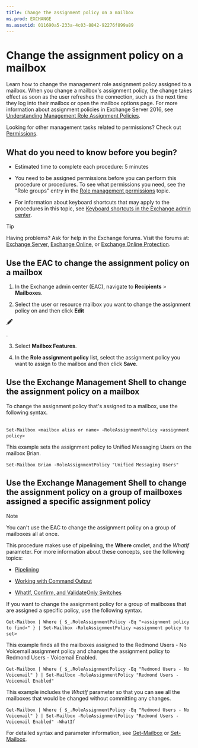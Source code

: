 ```yaml
---
title: Change the assignment policy on a mailbox
ms.prod: EXCHANGE
ms.assetid: 011690a5-233a-4c03-8842-92276f899a89
---
```



# Change the assignment policy on a mailbox
Learn how to change the management role assignment policy assigned to a mailbox. 
When you change a mailbox's assignment policy, the change takes effect as soon as the user refreshes the connection, such as the next time they log into their mailbox or open the mailbox options page. For more information about assignment policies in Exchange Server 2016, see  [Understanding Management Role Assignment Policies](http://technet.microsoft.com/library/25913e43-326a-4371-90b5-021a35f100fe.aspx).
  
    
    

Looking for other management tasks related to permissions? Check out  [Permissions](permissions.md).
## What do you need to know before you begin?


- Estimated time to complete each procedure: 5 minutes
    
  
- You need to be assigned permissions before you can perform this procedure or procedures. To see what permissions you need, see the "Role groups" entry in the  [Role management permissions](role-management-permissions.md) topic.
    
  
- For information about keyboard shortcuts that may apply to the procedures in this topic, see  [Keyboard shortcuts in the Exchange admin center](keyboard-shortcuts-in-the-exchange-admin-center.md).
    
  

> [!TIP]
> Having problems? Ask for help in the Exchange forums. Visit the forums at:  [Exchange Server](https://go.microsoft.com/fwlink/p/?linkId=60612),  [Exchange Online](https://go.microsoft.com/fwlink/p/?linkId=267542), or  [Exchange Online Protection](https://go.microsoft.com/fwlink/p/?linkId=285351). 
  
    
    


## Use the EAC to change the assignment policy on a mailbox


1. In the Exchange admin center (EAC), navigate to **Recipients** > **Mailboxes**.
    
  
2. Select the user or resource mailbox you want to change the assignment policy on and then click **Edit**
  
    
    
![Edit icon](images/ITPro_EAC_EditIcon.png)
  
    
    
.
    
  
3. Select **Mailbox Features**.
    
  
4. In the **Role assignment policy** list, select the assignment policy you want to assign to the mailbox and then click **Save**.
    
  

## Use the Exchange Management Shell to change the assignment policy on a mailbox

To change the assignment policy that's assigned to a mailbox, use the following syntax.
  
    
    

```

Set-Mailbox <mailbox alias or name> -RoleAssignmentPolicy <assignment policy>
```

This example sets the assignment policy to Unified Messaging Users on the mailbox Brian.
  
    
    



```
Set-Mailbox Brian -RoleAssignmentPolicy "Unified Messaging Users"
```


## Use the Exchange Management Shell to change the assignment policy on a group of mailboxes assigned a specific assignment policy


> [!NOTE]
> You can't use the EAC to change the assignment policy on a group of mailboxes all at once. 
  
    
    

This procedure makes use of pipelining, the **Where** cmdlet, and the _WhatIf_ parameter. For more information about these concepts, see the following topics:
  
    
    

-  [Pipelining](http://technet.microsoft.com/library/59411ed3-926b-4eec-a462-84e6b26056c9.aspx)
    
  
-  [Working with Command Output](http://technet.microsoft.com/library/8320e1a5-d3f5-4615-878d-b23e2aaa6b1e.aspx)
    
  
-  [WhatIf, Confirm, and ValidateOnly Switches](http://technet.microsoft.com/library/a850eea7-431e-49c5-b877-1ebde2a2b48f.aspx)
    
  
If you want to change the assignment policy for a group of mailboxes that are assigned a specific policy, use the following syntax.
  
    
    



```
Get-Mailbox | Where { $_.RoleAssignmentPolicy -Eq "<assignment policy to find>" } | Set-Mailbox -RoleAssignmentPolicy <assignment policy to set>
```

This example finds all the mailboxes assigned to the Redmond Users - No Voicemail assignment policy and changes the assignment policy to Redmond Users - Voicemail Enabled.
  
    
    



```
Get-Mailbox | Where { $_.RoleAssignmentPolicy -Eq "Redmond Users - No Voicemail" } | Set-Mailbox -RoleAssignmentPolicy "Redmond Users - Voicemail Enabled"
```

This example includes the  _WhatIf_ parameter so that you can see all the mailboxes that would be changed without committing any changes.
  
    
    



```
Get-Mailbox | Where { $_.RoleAssignmentPolicy -Eq "Redmond Users - No Voicemail" } | Set-Mailbox -RoleAssignmentPolicy "Redmond Users - Voicemail Enabled" -WhatIf
```

For detailed syntax and parameter information, see  [Get-Mailbox](http://technet.microsoft.com/library/8a5a6eb9-4a75-47f9-ae3b-a3ba251cf9a8.aspx) or [Set-Mailbox](http://technet.microsoft.com/library/a0d413b9-d949-4df6-ba96-ac0906dedae2.aspx).
  
    
    

